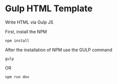 # Gulp HTML Template
Write HTML via Gulp JS

First, install the NPM

`npm install`

After the installation of NPM use the GULP command

`gulp`

OR

`npm run dev`
